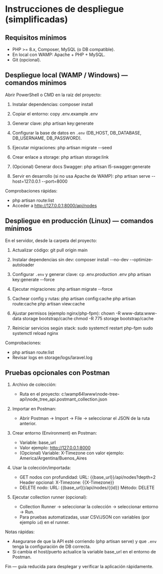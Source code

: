 # Instrucciones de despliegue (simplificadas)

## Requisitos mínimos
- PHP >= 8.x, Composer, MySQL (o DB compatible).
- En local con WAMP: Apache + PHP + MySQL.
- Git (opcional).

## Despliegue local (WAMP / Windows) — comandos mínimos
Abrir PowerShell o CMD en la raíz del proyecto:

1. Instalar dependencias:
   composer install

2. Copiar el entorno:
   copy .env.example .env

3. Generar clave:
   php artisan key:generate

4. Configurar la base de datos en `.env` (DB_HOST, DB_DATABASE, DB_USERNAME, DB_PASSWORD).

5. Ejecutar migraciones:
   php artisan migrate --seed

6. Crear enlace a storage:
   php artisan storage:link

7. (Opcional) Generar docs Swagger:
   php artisan l5-swagger:generate

8. Servir en desarrollo (si no usa Apache de WAMP):
   php artisan serve --host=127.0.0.1 --port=8000

Comprobaciones rápidas:
- php artisan route:list
- Acceder a http://127.0.0.1:8000/api/nodes

## Despliegue en producción (Linux) — comandos mínimos
En el servidor, desde la carpeta del proyecto:

1. Actualizar código:
   git pull origin main

2. Instalar dependencias sin dev:
   composer install --no-dev --optimize-autoloader

3. Configurar `.env` y generar clave:
   cp .env.production .env
   php artisan key:generate --force

4. Ejecutar migraciones:
   php artisan migrate --force

5. Cachear config y rutas:
   php artisan config:cache
   php artisan route:cache
   php artisan view:cache

6. Ajustar permisos (ejemplo nginx/php-fpm):
   chown -R www-data:www-data storage bootstrap/cache
   chmod -R 775 storage bootstrap/cache

7. Reiniciar servicios según stack:
   sudo systemctl restart php-fpm
   sudo systemctl reload nginx

Comprobaciones:
- php artisan route:list
- Revisar logs en storage/logs/laravel.log

## Pruebas opcionales con Postman

1. Archivo de colección:
   - Ruta en el proyecto: c:\wamp64\www\node-tree-api\node_tree_api.postmant_collection.json

2. Importar en Postman:
   - Abrir Postman → Import → File → seleccionar el JSON de la ruta anterior.

3. Crear entorno (Environment) en Postman:
   - Variable: base_url
   - Valor ejemplo: http://127.0.0.1:8000
   - (Opcional) Variable: X-Timezone con valor ejemplo: America/Argentina/Buenos_Aires

4. Usar la colección/importada:
   - GET nodos con profundidad:
     URL: {{base_url}}/api/nodes?depth=2
     Header opcional: X-Timezone: {{X-Timezone}}
   - DELETE nodo:
     URL: {{base_url}}/api/nodes/{{id}}
     Método: DELETE

5. Ejecutar collection runner (opcional):
   - Collection Runner → seleccionar la colección → seleccionar entorno → Run.
   - Para pruebas automatizadas, usar CSV/JSON con variables (por ejemplo `id`) en el runner.

Notas rápidas:
- Asegurarse de que la API esté corriendo (php artisan serve) y que `.env` tenga la configuración de DB correcta.
- Si cambia el host/puerto actualice la variable base_url en el entorno de Postman.

Fin — guía reducida para desplegar y verificar la aplicación rápidamente.
